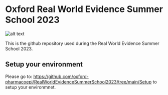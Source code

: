 Oxford Real World Evidence Summer School 2023
========================================================================================================================================================
![alt text](https://github.com/oxford-pharmacoepi/RealWorldEvidenceSummerSchool2023/blob/main/screenshots/lmh.jpg?raw=true)

This is the github repository used during the Real World Evidence Summer School 2023.

## Setup your environment
Please go to: https://github.com/oxford-pharmacoepi/RealWorldEvidenceSummerSchool2023/tree/main/Setup to setup your environmnet.
